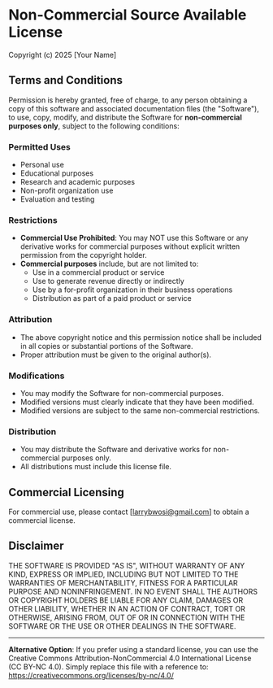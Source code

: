 # Non-Commercial Source Available License

Copyright (c) 2025 [Your Name]

## Terms and Conditions

Permission is hereby granted, free of charge, to any person obtaining a copy of this software and associated documentation files (the "Software"), to use, copy, modify, and distribute the Software for **non-commercial purposes only**, subject to the following conditions:

### Permitted Uses
- Personal use
- Educational purposes
- Research and academic purposes
- Non-profit organization use
- Evaluation and testing

### Restrictions
- **Commercial Use Prohibited**: You may NOT use this Software or any derivative works for commercial purposes without explicit written permission from the copyright holder.
- **Commercial purposes** include, but are not limited to:
  - Use in a commercial product or service
  - Use to generate revenue directly or indirectly
  - Use by a for-profit organization in their business operations
  - Distribution as part of a paid product or service

### Attribution
- The above copyright notice and this permission notice shall be included in all copies or substantial portions of the Software.
- Proper attribution must be given to the original author(s).

### Modifications
- You may modify the Software for non-commercial purposes.
- Modified versions must clearly indicate that they have been modified.
- Modified versions are subject to the same non-commercial restrictions.

### Distribution
- You may distribute the Software and derivative works for non-commercial purposes only.
- All distributions must include this license file.

## Commercial Licensing

For commercial use, please contact [larrybwosi@gmail.com] to obtain a commercial license.

## Disclaimer

THE SOFTWARE IS PROVIDED "AS IS", WITHOUT WARRANTY OF ANY KIND, EXPRESS OR IMPLIED, INCLUDING BUT NOT LIMITED TO THE WARRANTIES OF MERCHANTABILITY, FITNESS FOR A PARTICULAR PURPOSE AND NONINFRINGEMENT. IN NO EVENT SHALL THE AUTHORS OR COPYRIGHT HOLDERS BE LIABLE FOR ANY CLAIM, DAMAGES OR OTHER LIABILITY, WHETHER IN AN ACTION OF CONTRACT, TORT OR OTHERWISE, ARISING FROM, OUT OF OR IN CONNECTION WITH THE SOFTWARE OR THE USE OR OTHER DEALINGS IN THE SOFTWARE.

---

**Alternative Option**: If you prefer using a standard license, you can use the Creative Commons Attribution-NonCommercial 4.0 International License (CC BY-NC 4.0). Simply replace this file with a reference to: https://creativecommons.org/licenses/by-nc/4.0/